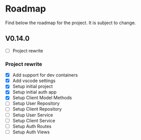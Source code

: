 # Roadmap

Find below the roadmap for the project. It is subject to change.

## V0.14.0

- [ ] Project rewrite

### Project rewrite

- [x] Add support for dev containers
- [x] Add vscode settings
- [x] Setup initial project
- [x] Setup initial auth app
- [x] Setup Client Model Methods
- [ ] Setup User Repository
- [ ] Setup Client Repository
- [ ] Setup User Service
- [ ] Setup Client Service
- [ ] Setup Auth Routes
- [ ] Setup Auth Views
